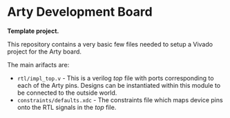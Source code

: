 
# Arty Development Board

**Template project.**

This repository contains a very basic few files needed to setup a Vivado
project for the Arty board.

The main arifacts are:

- `rtl/impl_top.v` - This is a verilog *top* file with ports corresponding
  to each of the Arty pins. Designs can be instantiated within this module
  to be connected to the outside world.
- `constraints/defaults.xdc` - The constraints file which maps device pins
  onto the RTL signals in the *top* file.
